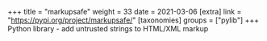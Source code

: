 +++
title = "markupsafe"
weight = 33
date = 2021-03-06
[extra]
link = "https://pypi.org/project/markupsafe/"
[taxonomies]
groups = ["pylib"]
+++
Python library - add untrusted strings to HTML/XML markup


